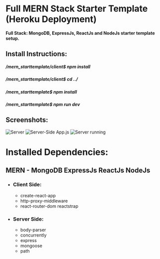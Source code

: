 # Full MERN Stack Starter Template (Heroku Deployment)
**Full Stack: MongoDB, ExpressJs, ReactJs and NodeJs starter template setup.**

##  Install Instructions:
##### /mern_starttemplate/client$ **npm install**

##### /mern_starttemplate/client$ **cd ../**

##### /mern_starttemplate$ **npm install**

##### /mern_starttemplate$ **npm run dev**


## Screenshots:

![Server](https://i.ibb.co/JmCHB66/server.png)
![Server-Side App.js](https://i.ibb.co/ns3rNxP/server-app.png)
![Server running](https://i.ibb.co/ZdBNL0P/MERN-Start.png)

# Installed Dependencies: 
  ## MERN - MongoDB ExpressJs ReactJs NodeJs 
  
  - ### Client Side: 
     * create-react-app
     * http-proxy-middleware 
     * react-router-dom reactstrap 
  - ### Server Side: 
     * body-parser 
     * concurrently 
     * express 
     * mongoose 
     * path
